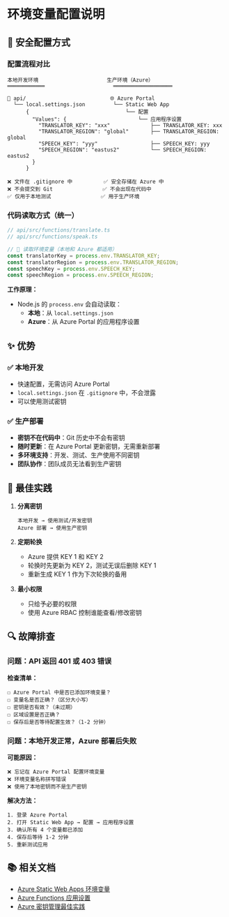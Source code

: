 # 环境变量配置说明

## 🔐 安全配置方式

### 配置流程对比

```
本地开发环境                      生产环境（Azure）
════════════                      ═══════════════════

📁 api/                           🌐 Azure Portal
  └── local.settings.json         └── Static Web App
      {                               └── 配置
        "Values": {                       └── 应用程序设置
          "TRANSLATOR_KEY": "xxx"             ├── TRANSLATOR_KEY: xxx
          "TRANSLATOR_REGION": "global"       ├── TRANSLATOR_REGION: global
          "SPEECH_KEY": "yyy"                 ├── SPEECH_KEY: yyy
          "SPEECH_REGION": "eastus2"          └── SPEECH_REGION: eastus2
        }
      }

❌ 文件在 .gitignore 中          ✅ 安全存储在 Azure 中
❌ 不会提交到 Git                ✅ 不会出现在代码中
✅ 仅用于本地测试                ✅ 用于生产环境
```

### 代码读取方式（统一）

```typescript
// api/src/functions/translate.ts
// api/src/functions/speak.ts

// 📖 读取环境变量（本地和 Azure 都适用）
const translatorKey = process.env.TRANSLATOR_KEY;
const translatorRegion = process.env.TRANSLATOR_REGION;
const speechKey = process.env.SPEECH_KEY;
const speechRegion = process.env.SPEECH_REGION;
```

**工作原理：**
- Node.js 的 `process.env` 会自动读取：
  - **本地**：从 `local.settings.json`
  - **Azure**：从 Azure Portal 的应用程序设置

## ✨ 优势

### ✅ 本地开发
- 快速配置，无需访问 Azure Portal
- `local.settings.json` 在 `.gitignore` 中，不会泄露
- 可以使用测试密钥

### ✅ 生产部署
- **密钥不在代码中**：Git 历史中不会有密钥
- **随时更新**：在 Azure Portal 更新密钥，无需重新部署
- **多环境支持**：开发、测试、生产使用不同密钥
- **团队协作**：团队成员无法看到生产密钥

## 📝 最佳实践

1. **分离密钥**
   ```
   本地开发 → 使用测试/开发密钥
   Azure 部署 → 使用生产密钥
   ```

2. **定期轮换**
   - Azure 提供 KEY 1 和 KEY 2
   - 轮换时先更新为 KEY 2，测试无误后删除 KEY 1
   - 重新生成 KEY 1 作为下次轮换的备用

3. **最小权限**
   - 只给予必要的权限
   - 使用 Azure RBAC 控制谁能查看/修改密钥

## 🔍 故障排查

### 问题：API 返回 401 或 403 错误

**检查清单：**
```
☐ Azure Portal 中是否已添加环境变量？
☐ 变量名是否正确？（区分大小写）
☐ 密钥是否有效？（未过期）
☐ 区域设置是否正确？
☐ 保存后是否等待配置生效？（1-2 分钟）
```

### 问题：本地开发正常，Azure 部署后失败

**可能原因：**
```
❌ 忘记在 Azure Portal 配置环境变量
❌ 环境变量名称拼写错误
❌ 使用了本地密钥而不是生产密钥
```

**解决方法：**
```
1. 登录 Azure Portal
2. 打开 Static Web App → 配置 → 应用程序设置
3. 确认所有 4 个变量都已添加
4. 保存后等待 1-2 分钟
5. 重新测试应用
```

## 📚 相关文档

- [Azure Static Web Apps 环境变量](https://learn.microsoft.com/azure/static-web-apps/application-settings)
- [Azure Functions 应用设置](https://learn.microsoft.com/azure/azure-functions/functions-how-to-use-azure-function-app-settings)
- [Azure 密钥管理最佳实践](https://learn.microsoft.com/azure/key-vault/general/best-practices)
